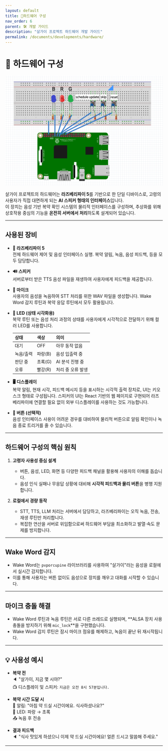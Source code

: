 ```yaml
---
layout: default
title: 🧩하드웨어 구성
nav_order: 6
parent: 🛠 개발 가이드
description: "살가이 프로젝트 하드웨어 개발 가이드"
permalink: /documents/developments/hardware/
---
```


# 🧩 하드웨어 구성

![하드웨어 배선도](/assets/images/하드웨어배선도.png)

살가이 프로젝트의 하드웨어는 **라즈베리파이 5**를 기반으로 한 단일 디바이스로, 고령의 사용자가 직접 대면하게 되는 **AI 스피커 형태의 인터페이스**입니다.  
이 장치는 음성 기반 복약 확인 시스템의 물리적 인터페이스를 구성하며, 추상화를 위해 상호작용 중심의 기능을 **온전히 서버에서 처리**하도록 설계되어 있습니다.

---

## 사용된 장비

- **🧠 라즈베리파이 5**  
  전체 하드웨어 제어 및 음성 인터페이스 실행. 복약 알림, 녹음, 음성 피드백, 등을 모두 담당합니다.

- **🔊 스피커**  
  서버로부터 받은 TTS 음성 파일을 재생하여 사용자에게 피드백을 제공합니다.

- **🎤 마이크**  
  사용자의 음성을 녹음하여 STT 처리를 위한 WAV 파일을 생성합니다. Wake Word 감지 루틴과 복약 응답 루틴에서 모두 활용됩니다.

- **🔴 LED (상태 시각화용)**  
  복약 루틴 또는 음성 처리 과정의 상태를 사용자에게 시각적으로 전달하기 위해 컬러 LED를 사용합니다.
  
  | 상태 | 색상 | 의미 |
  |------|------|------|
  | 대기 | OFF | 아무 동작 없음 |
  | 녹음/출력 | 파랑(B) | 음성 입출력 중 |
  | 판단 중 | 초록(G) | AI 분석 진행 중 |
  | 오류 | 빨강(R) | 처리 중 오류 발생 |

- **🖥 디스플레이**  
  복약 알림, 현재 시각, 피드백 메시지 등을 표시하는 시각적 출력 장치로, UI는 키오스크 형태로 구성됩니다. 스피커의 UI는 React 기반의 웹 페이지로 구현되어 라즈베리파이에 연결할 필요 없이 외부 디스플레이를 사용하는 것도 가능합니다.  

- **🔘 버튼 (선택적)**  
  음성 인터페이스 사용이 어려운 경우를 대비하여 물리적 버튼으로 알림 확인이나 녹음 종료 트리거를 줄 수 있습니다.

---

## 하드웨어 구성의 핵심 원칙

1. **고령자 사용성 중심 설계**  
   - 버튼, 음성, LED, 화면 등 다양한 피드백 채널을 활용해 사용자의 이해를 돕습니다.
   - 음성 인식 실패나 무응답 상황에 대비해 **시각적 피드백과 물리 버튼**을 병행 지원합니다.

2. **로컬에서 경량 동작**  
   - STT, TTS, LLM 처리는 서버에서 담당하고, 라즈베리파이는 오직 녹음, 전송, 재생 루틴만 처리합니다.
   - 복잡한 연산을 서버로 위임함으로써 하드웨어 부담을 최소화하고 발열·속도 문제를 방지합니다.


---

## Wake Word 감지

- Wake Word는 `pvporcupine` 라이브러리를 사용하여 "살가이"라는 음성을 로컬에서 실시간 감지합니다.
- 이를 통해 사용자는 버튼 없이도 음성으로 장치를 깨우고 대화를 시작할 수 있습니다.

---

## 마이크 충돌 해결

- Wake Word 루틴과 녹음 루틴은 서로 다른 쓰레드로 실행되며, **ALSA 장치 사용 충돌을 방지하기 위해 `mic_lock`**을 구현했습니다.
- Wake Word 감지 루틴은 잠시 마이크 점유를 해제하고, 녹음이 끝난 뒤 재시작됩니다.

---

## 💡 사용성 예시

- **복약 전**  
  🔈 "살가이, 지금 몇 시야?"  
  📺 디스플레이 및 스피커: `지금은 오전 8시 57분입니다.`

- **복약 시간 도달 시**  
  🔔 알림: "아침 약 드실 시간이에요. 식사하셨나요?"  
  🔴 LED: 파랑 → 초록  
  📤 녹음 후 전송

- **결과 피드백**  
  🔈 "식사 맛있게 하셨으니 이제 약 드실 시간이에요! 얼른 드시고 말씀해 주세요."

---